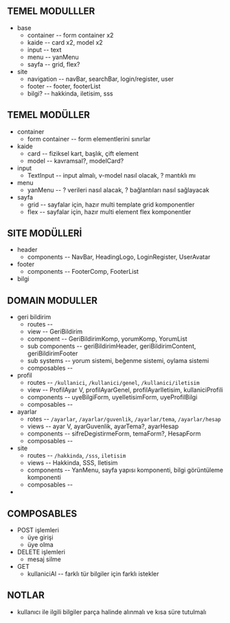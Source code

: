 ## TEMEL MODULLLER
+ base
  - container -- form container x2
  - kaide -- card x2, model x2
  - input -- text
  - menu -- yanMenu
  - sayfa -- grid, flex?
+ site 
  - navigation -- navBar, searchBar, login/register, user
  - footer -- footer, footerList
  - bilgi? -- hakkinda, iletisim, sss


## TEMEL MODÜLLER
+ container
  - form container -- form elementlerini sınırlar
+ kaide
  - card -- fiziksel kart, başlık, çift element
  - model -- kavramsal?, modelCard?
+ input
  - TextInput -- input almalı, v-model nasıl olacak, ? mantıklı mı
+ menu
  - yanMenu -- ? verileri nasıl alacak, ? bağlantıları nasıl sağlayacak
+ sayfa
  - grid -- sayfalar için, hazır multi template grid komponentler
  - flex -- sayfalar için, hazır multi element flex komponentler





## SITE MODÜLLERİ
+ header
  - components -- NavBar, HeadingLogo, LoginRegister, UserAvatar
+ footer
  - components -- FooterComp, FooterList
+ bilgi


## DOMAIN MODULLER
+ geri bildirim
  - routes -- 
  - view -- GeriBildirim
  - component -- GeriBildirimKomp, yorumKomp, YorumList
  - sub components -- geriBildirimHeader, geriBildirimContent, geriBildirimFooter
  - sub systems -- yorum sistemi, beğenme sistemi, oylama sistemi
  - composables -- 
+ profil
  - routes -- `/kullanici`, `/kullanici/genel`, `/kullanici/iletisim`
  - view -- ProfilAyar V, profilAyarGenel, profilAyarIletisim, kullaniciProfili
  - components -- uyeBilgiForm, uyeIletisimForm, uyeProfilBilgi
  - composables -- 
+ ayarlar
  - rotes -- `/ayarlar`, `/ayarlar/guvenlik`, `/ayarlar/tema`, `/ayarlar/hesap`
  - views -- ayar V, ayarGuvenlik, ayarTema?, ayarHesap
  - components -- sifreDegistirmeForm, temaForm?, HesapForm
  - composables -- 
+ site
  - routes -- `/hakkinda`, `/sss`, `iletisim`
  - views -- Hakkinda, SSS, Iletisim
  - components -- YanMenu, sayfa yapısı komponenti, bilgi görüntüleme komponenti
  - composables --
+ 


## COMPOSABLES
+ POST işlemleri
  - üye girişi
  - üye olma
+ DELETE işlemleri
  - mesaj silme
+ GET
  - kullaniciAl -- farklı tür bilgiler için farklı istekler


## NOTLAR
+ kullanıcı ile ilgili bilgiler parça halinde alınmalı ve kısa süre tutulmalı